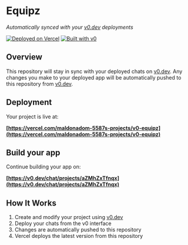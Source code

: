 # Equipz

*Automatically synced with your [v0.dev](https://v0.dev) deployments*

[![Deployed on Vercel](https://img.shields.io/badge/Deployed%20on-Vercel-black?style=for-the-badge&logo=vercel)](https://vercel.com/maldonadom-5587s-projects/v0-equipz)
[![Built with v0](https://img.shields.io/badge/Built%20with-v0.dev-black?style=for-the-badge)](https://v0.dev/chat/projects/aZMhZxTfnqx)

## Overview

This repository will stay in sync with your deployed chats on [v0.dev](https://v0.dev).
Any changes you make to your deployed app will be automatically pushed to this repository from [v0.dev](https://v0.dev).

## Deployment

Your project is live at:

**[https://vercel.com/maldonadom-5587s-projects/v0-equipz](https://vercel.com/maldonadom-5587s-projects/v0-equipz)**

## Build your app

Continue building your app on:

**[https://v0.dev/chat/projects/aZMhZxTfnqx](https://v0.dev/chat/projects/aZMhZxTfnqx)**

## How It Works

1. Create and modify your project using [v0.dev](https://v0.dev)
2. Deploy your chats from the v0 interface
3. Changes are automatically pushed to this repository
4. Vercel deploys the latest version from this repository